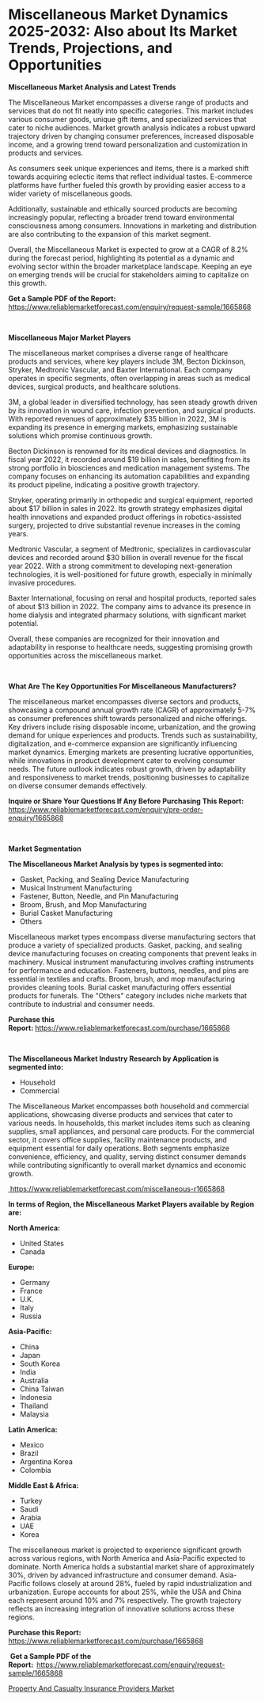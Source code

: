 <p><h1>Miscellaneous Market Dynamics 2025-2032: Also about Its Market Trends, Projections, and Opportunities</h1></p><p><strong>Miscellaneous Market Analysis and Latest Trends</strong></p>
<p><p>The Miscellaneous Market encompasses a diverse range of products and services that do not fit neatly into specific categories. This market includes various consumer goods, unique gift items, and specialized services that cater to niche audiences. Market growth analysis indicates a robust upward trajectory driven by changing consumer preferences, increased disposable income, and a growing trend toward personalization and customization in products and services. </p><p>As consumers seek unique experiences and items, there is a marked shift towards acquiring eclectic items that reflect individual tastes. E-commerce platforms have further fueled this growth by providing easier access to a wider variety of miscellaneous goods. </p><p>Additionally, sustainable and ethically sourced products are becoming increasingly popular, reflecting a broader trend toward environmental consciousness among consumers. Innovations in marketing and distribution are also contributing to the expansion of this market segment. </p><p>Overall, the Miscellaneous Market is expected to grow at a CAGR of 8.2% during the forecast period, highlighting its potential as a dynamic and evolving sector within the broader marketplace landscape. Keeping an eye on emerging trends will be crucial for stakeholders aiming to capitalize on this growth.</p></p>
<p><strong>Get a Sample PDF of the Report:&nbsp;</strong> <a href="https://www.reliablemarketforecast.com/enquiry/request-sample/1665868?utm_campaign=2524&utm_medium=2&utm_source=Github&utm_content=ia&utm_term=09032025&utm_id=miscellaneous">https://www.reliablemarketforecast.com/enquiry/request-sample/1665868</a></p>
<p>&nbsp;</p>
<p><strong>Miscellaneous Major Market Players</strong></p>
<p><p>The miscellaneous market comprises a diverse range of healthcare products and services, where key players include 3M, Becton Dickinson, Stryker, Medtronic Vascular, and Baxter International. Each company operates in specific segments, often overlapping in areas such as medical devices, surgical products, and healthcare solutions.</p><p>3M, a global leader in diversified technology, has seen steady growth driven by its innovation in wound care, infection prevention, and surgical products. With reported revenues of approximately $35 billion in 2022, 3M is expanding its presence in emerging markets, emphasizing sustainable solutions which promise continuous growth.</p><p>Becton Dickinson is renowned for its medical devices and diagnostics. In fiscal year 2022, it recorded around $19 billion in sales, benefiting from its strong portfolio in biosciences and medication management systems. The company focuses on enhancing its automation capabilities and expanding its product pipeline, indicating a positive growth trajectory.</p><p>Stryker, operating primarily in orthopedic and surgical equipment, reported about $17 billion in sales in 2022. Its growth strategy emphasizes digital health innovations and expanded product offerings in robotics-assisted surgery, projected to drive substantial revenue increases in the coming years.</p><p>Medtronic Vascular, a segment of Medtronic, specializes in cardiovascular devices and recorded around $30 billion in overall revenue for the fiscal year 2022. With a strong commitment to developing next-generation technologies, it is well-positioned for future growth, especially in minimally invasive procedures.</p><p>Baxter International, focusing on renal and hospital products, reported sales of about $13 billion in 2022. The company aims to advance its presence in home dialysis and integrated pharmacy solutions, with significant market potential.</p><p>Overall, these companies are recognized for their innovation and adaptability in response to healthcare needs, suggesting promising growth opportunities across the miscellaneous market.</p></p>
<p>&nbsp;</p>
<p><strong>What Are The Key Opportunities For Miscellaneous Manufacturers?</strong></p>
<p><p>The miscellaneous market encompasses diverse sectors and products, showcasing a compound annual growth rate (CAGR) of approximately 5-7% as consumer preferences shift towards personalized and niche offerings. Key drivers include rising disposable income, urbanization, and the growing demand for unique experiences and products. Trends such as sustainability, digitalization, and e-commerce expansion are significantly influencing market dynamics. Emerging markets are presenting lucrative opportunities, while innovations in product development cater to evolving consumer needs. The future outlook indicates robust growth, driven by adaptability and responsiveness to market trends, positioning businesses to capitalize on diverse consumer demands effectively.</p></p>
<p><strong>Inquire or Share Your Questions If Any Before Purchasing This Report:</strong> <a href="https://www.reliablemarketforecast.com/enquiry/pre-order-enquiry/1665868?utm_campaign=2524&utm_medium=2&utm_source=Github&utm_content=ia&utm_term=09032025&utm_id=miscellaneous">https://www.reliablemarketforecast.com/enquiry/pre-order-enquiry/1665868</a></p>
<p>&nbsp;</p>
<p><strong>Market Segmentation</strong></p>
<p><strong>The Miscellaneous Market Analysis by types is segmented into:</strong></p>
<p><ul><li>Gasket, Packing, and Sealing Device Manufacturing</li><li>Musical Instrument Manufacturing</li><li>Fastener, Button, Needle, and Pin Manufacturing</li><li>Broom, Brush, and Mop Manufacturing</li><li>Burial Casket Manufacturing</li><li>Others</li></ul></p>
<p><p>Miscellaneous market types encompass diverse manufacturing sectors that produce a variety of specialized products. Gasket, packing, and sealing device manufacturing focuses on creating components that prevent leaks in machinery. Musical instrument manufacturing involves crafting instruments for performance and education. Fasteners, buttons, needles, and pins are essential in textiles and crafts. Broom, brush, and mop manufacturing provides cleaning tools. Burial casket manufacturing offers essential products for funerals. The "Others" category includes niche markets that contribute to industrial and consumer needs.</p></p>
<p><strong>Purchase this Report:&nbsp;</strong><a href="https://www.reliablemarketforecast.com/purchase/1665868?utm_campaign=2524&utm_medium=2&utm_source=Github&utm_content=ia&utm_term=09032025&utm_id=miscellaneous">https://www.reliablemarketforecast.com/purchase/1665868</a></p>
<p>&nbsp;</p>
<p><strong>The Miscellaneous Market Industry Research by Application is segmented into:</strong></p>
<p><ul><li>Household</li><li>Commercial</li></ul></p>
<p><p>The Miscellaneous Market encompasses both household and commercial applications, showcasing diverse products and services that cater to various needs. In households, this market includes items such as cleaning supplies, small appliances, and personal care products. For the commercial sector, it covers office supplies, facility maintenance products, and equipment essential for daily operations. Both segments emphasize convenience, efficiency, and quality, serving distinct consumer demands while contributing significantly to overall market dynamics and economic growth.</p></p>
<p><a href="https://www.reliablemarketforecast.com/miscellaneous-r1665868?utm_campaign=2524&utm_medium=2&utm_source=Github&utm_content=ia&utm_term=09032025&utm_id=miscellaneous">&nbsp;https://www.reliablemarketforecast.com/miscellaneous-r1665868</a></p>
<p><strong>In terms of Region, the Miscellaneous Market Players available by Region are:</strong></p>
<p>
    <p> <strong> North America: </strong>
        <ul>
            <li>United States</li>
            <li>Canada</li>
        </ul>
        </p> 
    <p> <strong> Europe: </strong>
        <ul>
            <li>Germany</li>
            <li>France</li>
            <li>U.K.</li>
            <li>Italy</li>
            <li>Russia</li>
        </ul>
        </p> 
    <p> <strong> Asia-Pacific: </strong>
        <ul>
            <li>China</li>
            <li>Japan</li>
            <li>South Korea</li>
            <li>India</li>
            <li>Australia</li>
            <li>China Taiwan</li>
            <li>Indonesia</li>
            <li>Thailand</li>
            <li>Malaysia</li>
        </ul>
        </p> 
    <p> <strong> Latin America: </strong>
        <ul>
            <li>Mexico</li>
            <li>Brazil</li>
            <li>Argentina Korea</li>
            <li>Colombia</li>
        </ul>
        </p> 
    <p> <strong> Middle East & Africa: </strong>
        <ul>
            <li>Turkey</li>
            <li>Saudi</li>
            <li>Arabia</li>
            <li>UAE</li>
            <li>Korea</li>
        </ul>
    </p>
    </p>
<p><p>The miscellaneous market is projected to experience significant growth across various regions, with North America and Asia-Pacific expected to dominate. North America holds a substantial market share of approximately 30%, driven by advanced infrastructure and consumer demand. Asia-Pacific follows closely at around 28%, fueled by rapid industrialization and urbanization. Europe accounts for about 25%, while the USA and China each represent around 10% and 7% respectively. The growth trajectory reflects an increasing integration of innovative solutions across these regions.</p></p>
<p><strong>Purchase this Report: </strong><a href="https://www.reliablemarketforecast.com/purchase/1665868?utm_campaign=2524&utm_medium=2&utm_source=Github&utm_content=ia&utm_term=09032025&utm_id=miscellaneous">https://www.reliablemarketforecast.com/purchase/1665868</a></p>
<p>&nbsp;<strong>Get a Sample PDF of the Report:&nbsp;&nbsp;</strong><a href="https://www.reliablemarketforecast.com/enquiry/request-sample/1665868?utm_campaign=2524&utm_medium=2&utm_source=Github&utm_content=ia&utm_term=09032025&utm_id=miscellaneous">https://www.reliablemarketforecast.com/enquiry/request-sample/1665868</a></p>
<p><strong></strong></p>
<p><p><a href="https://github.com/ElviraLeka1962/Market-Research-Report-List-1/blob/main/property-and-casualty-insurance-providers-market.md?utm_campaign=2524&utm_medium=2&utm_source=Github&utm_content=ia&utm_term=09032025&utm_id=miscellaneous">Property And Casualty Insurance Providers Market</a></p></p>